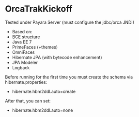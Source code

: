 # OrcaTrakKickoff

Tested under Payara Server (must configure the jdbc/orca JNDI)
- Based on:
 - BCE structure
 - Java EE 7
 - PrimeFaces (+themes)
 - OmniFaces
 - Hibernate JPA (with bytecode enhancement)
 - JPA Modeler
 - Logback
 
Before running for the first time you must create the schema via hibernate.properties:
- hibernate.hbm2ddl.auto=create

After that, you can set:
- hibernate.hbm2ddl.auto=none
